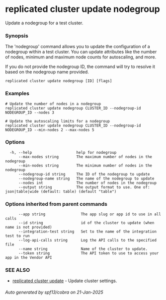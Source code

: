 # replicated cluster update nodegroup

Update a nodegroup for a test cluster.

### Synopsis

The 'nodegroup' command allows you to update the configuration of a nodegroup within a test cluster. You can update attributes like the number of nodes, minimum and maximum node counts for autoscaling, and more.

If you do not provide the nodegroup ID, the command will try to resolve it based on the nodegroup name provided.

```
replicated cluster update nodegroup [ID] [flags]
```

### Examples

```
# Update the number of nodes in a nodegroup
replicated cluster update nodegroup CLUSTER_ID --nodegroup-id NODEGROUP_ID --nodes 3

# Update the autoscaling limits for a nodegroup
replicated cluster update nodegroup CLUSTER_ID --nodegroup-id NODEGROUP_ID --min-nodes 2 --max-nodes 5
```

### Options

```
  -h, --help                    help for nodegroup
      --max-nodes string        The maximum number of nodes in the nodegroup
      --min-nodes string        The minimum number of nodes in the nodegroup
      --nodegroup-id string     The ID of the nodegroup to update
      --nodegroup-name string   The name of the nodegroup to update
      --nodes int               The number of nodes in the nodegroup
      --output string           The output format to use. One of: json|table|wide (default: table) (default "table")
```

### Options inherited from parent commands

```
      --app string                The app slug or app id to use in all calls
      --id string                 id of the cluster to update (when name is not provided)
      --integration-test string   Set to the name of the integration test to run
      --log-api-calls string      Log the API calls to the specified file
      --name string               Name of the cluster to update.
      --token string              The API token to use to access your app in the Vendor API
```

### SEE ALSO

* [replicated cluster update](replicated_cluster_update.md)	 - Update cluster settings.

###### Auto generated by spf13/cobra on 21-Jan-2025
